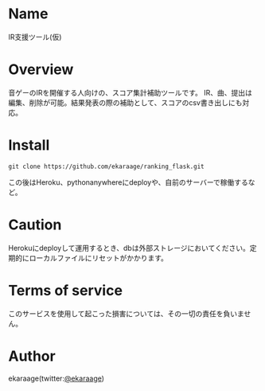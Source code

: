 # Name
IR支援ツール(仮)
# Overview
音ゲーのIRを開催する人向けの、スコア集計補助ツールです。
IR、曲、提出は編集、削除が可能。結果発表の際の補助として、スコアのcsv書き出しにも対応。
# Install
```
git clone https://github.com/ekaraage/ranking_flask.git
```
この後はHeroku、pythonanywhereにdeployや、自前のサーバーで稼働するなど。
# Caution
Herokuにdeployして運用するとき、dbは外部ストレージにおいてください。定期的にローカルファイルにリセットがかかります。
# Terms of service
このサービスを使用して起こった損害については、その一切の責任を負いません。
# Author
ekaraage(twitter:[@ekaraage](https://twitter.com/ekaraage/))